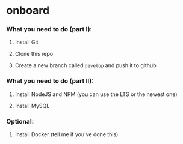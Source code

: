 # onboard

### What you need to do (part I):

1. Install Git

2. Clone this repo

3. Create a new branch called `develop` and push it to github

### What you need to do (part II):

1. Install NodeJS and NPM (you can use the LTS or the newest one)

2. Install MySQL

### Optional:

1. Install Docker (tell me if you've done this)
